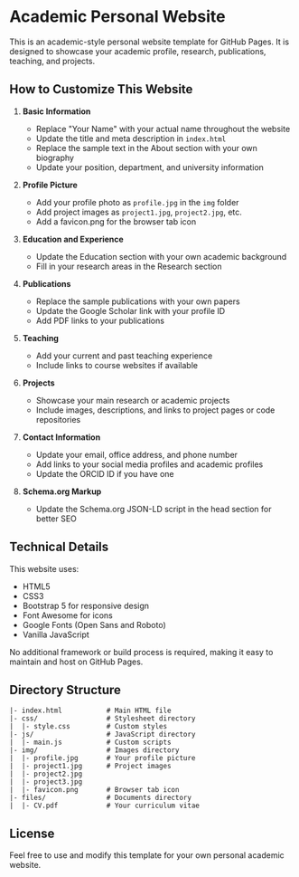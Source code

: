 # Academic Personal Website

This is an academic-style personal website template for GitHub Pages. It is designed to showcase your academic profile, research, publications, teaching, and projects.

## How to Customize This Website

1. **Basic Information**
   - Replace "Your Name" with your actual name throughout the website
   - Update the title and meta description in `index.html`
   - Replace the sample text in the About section with your own biography
   - Update your position, department, and university information

2. **Profile Picture**
   - Add your profile photo as `profile.jpg` in the `img` folder
   - Add project images as `project1.jpg`, `project2.jpg`, etc.
   - Add a favicon.png for the browser tab icon

3. **Education and Experience**
   - Update the Education section with your own academic background
   - Fill in your research areas in the Research section

4. **Publications**
   - Replace the sample publications with your own papers
   - Update the Google Scholar link with your profile ID
   - Add PDF links to your publications

5. **Teaching**
   - Add your current and past teaching experience
   - Include links to course websites if available

6. **Projects**
   - Showcase your main research or academic projects
   - Include images, descriptions, and links to project pages or code repositories

7. **Contact Information**
   - Update your email, office address, and phone number
   - Add links to your social media profiles and academic profiles
   - Update the ORCID ID if you have one

8. **Schema.org Markup**
   - Update the Schema.org JSON-LD script in the head section for better SEO

## Technical Details

This website uses:
- HTML5
- CSS3
- Bootstrap 5 for responsive design
- Font Awesome for icons
- Google Fonts (Open Sans and Roboto)
- Vanilla JavaScript

No additional framework or build process is required, making it easy to maintain and host on GitHub Pages.

## Directory Structure

```
|- index.html           # Main HTML file
|- css/                 # Stylesheet directory
|  |- style.css         # Custom styles
|- js/                  # JavaScript directory
|  |- main.js           # Custom scripts
|- img/                 # Images directory
|  |- profile.jpg       # Your profile picture
|  |- project1.jpg      # Project images
|  |- project2.jpg
|  |- project3.jpg
|  |- favicon.png       # Browser tab icon
|- files/               # Documents directory
|  |- CV.pdf            # Your curriculum vitae
```

## License

Feel free to use and modify this template for your own personal academic website. 